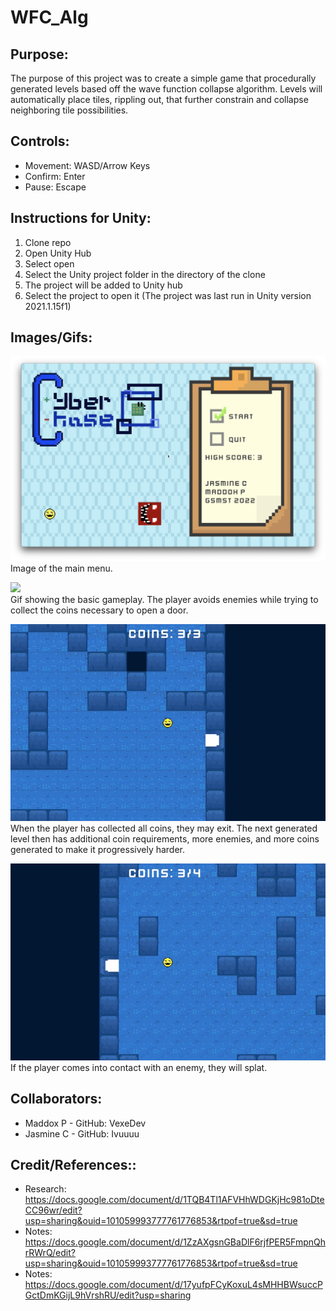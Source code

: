 # WFC_Alg
## **Purpose:**
The purpose of this project was to create a simple game that procedurally generated levels based off the wave function collapse algorithm. Levels will automatically place tiles, rippling out, that further constrain and collapse neighboring tile possibilities. 

## **Controls:**
- Movement: WASD/Arrow Keys
- Confirm: Enter
- Pause: Escape

## **Instructions for Unity:**
1. Clone repo
2. Open Unity Hub
3. Select open
4. Select the Unity project folder in the directory of the clone
5. The project will be added to Unity hub
6. Select the project to open it (The project was last run in Unity version 2021.1.15f1)

## **Images/Gifs:**
<img src="https://github.com/Ivuuuu/WFC_Alg/blob/main/Images/ssMenu.png" width="512"><br/>
Image of the main menu.<br/>

<img src="https://github.com/Ivuuuu/WFC_Alg/blob/main/Images/coinGameplay.gif" width="512"><br/>
Gif showing the basic gameplay. The player avoids enemies while trying to collect the coins necessary to open a door. <br/>

<img src="https://github.com/Ivuuuu/WFC_Alg/blob/main/Images/exit.gif" width="512"><br/>
When the player has collected all coins, they may exit. The next generated level then has additional coin requirements, more enemies, and more coins generated to make it progressively harder. <br/>

<img src="https://github.com/Ivuuuu/WFC_Alg/blob/main/Images/splat.gif" width="512"><br/>
If the player comes into contact with an enemy, they will splat. <br/>

## **Collaborators:**
- Maddox P - GitHub: VexeDev
- Jasmine C - GitHub: Ivuuuu

## **Credit/References::**
- Research: https://docs.google.com/document/d/1TQB4Tl1AFVHhWDGKjHc981oDteCC96wr/edit?usp=sharing&ouid=101059993777761776853&rtpof=true&sd=true
- Notes: https://docs.google.com/document/d/1ZzAXgsnGBaDlF6rjfPER5FmpnQhrRWrQ/edit?usp=sharing&ouid=101059993777761776853&rtpof=true&sd=true
- Notes: https://docs.google.com/document/d/17yufpFCyKoxuL4sMHHBWsuccPGctDmKGijL9hVrshRU/edit?usp=sharing
